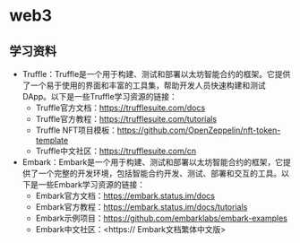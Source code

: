 # web3


## 学习资料

* Truffle：Truffle是一个用于构建、测试和部署以太坊智能合约的框架。它提供了一个易于使用的界面和丰富的工具集，帮助开发人员快速构建和测试DApp。以下是一些Truffle学习资源的链接：
	+ Truffle官方文档：<https://trufflesuite.com/docs>
	+ Truffle官方教程：<https://trufflesuite.com/tutorials>
	+ Truffle NFT项目模板：<https://github.com/OpenZeppelin/nft-token-template>
	+ Truffle中文社区：<https://trufflesuite.com/cn>
* Embark：Embark是一个用于构建、测试和部署以太坊智能合约的框架，它提供了一个完整的开发环境，包括智能合约开发、测试、部署和交互的工具。以下是一些Embark学习资源的链接：
	+ Embark官方文档：<https://embark.status.im/docs>
	+ Embark官方教程：<https://embark.status.im/docs/tutorials>
	+ Embark示例项目：<https://github.com/embarklabs/embark-examples>
	+ Embark中文社区：<https:// Embark文档繁体中文版>
